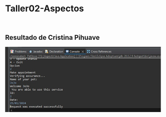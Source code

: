 # Taller02-Aspectos
<br />
 
## Resultado de Cristina Pihuave
 
![img](./PetVet/src/main/resources/CT02.png)
